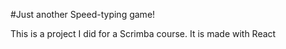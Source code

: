 #Just another Speed-typing game!

This is a project I did for a Scrimba course. It is made with React